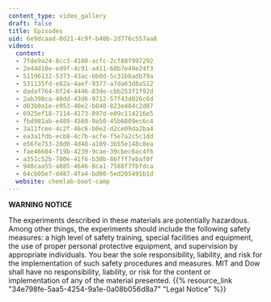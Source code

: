 ```yaml
---
content_type: video_gallery
draft: false
title: Episodes
uid: 6e9dcaad-0d21-4c9f-b40b-2d776c557aa8
videos:
  content:
  - 7fde9a24-8cc3-4100-acfc-2cf88f997292
  - 2e44d10e-ed9f-4c91-a411-60b7e49e24f3
  - 51196132-5373-43ac-bb0d-5c31bbadb79a
  - 531135fd-e82a-4aef-9377-a7da63d8a512
  - dadaf764-0f24-4446-83de-cbb253f1f92d
  - 2ab398ca-40dd-43d6-9712-57f43d026c6d
  - d03b0a1e-e953-40e2-b840-823e484c2d87
  - 6925ef18-7114-4173-897d-e09c114216e5
  - fbd981ab-e489-4560-9a50-45b6809ec6c4
  - 3a11fcee-4c2f-46c6-b0e2-d2ce09da2ba4
  - ea3a1fdb-ecb8-4c7b-acfe-f5e7a2c5c1dd
  - e56fe753-28d0-4d48-a109-3b55e148c8ea
  - fae46604-f19b-4239-9cae-39cbec6ac4f6
  - a351c52b-700e-41f6-b30b-86fff7ebaf0f
  - 940caa55-a885-4646-8ca1-7588f7fbfdca
  - 64cb05e7-d487-4fa4-bd00-5ed205491b1d
  website: chemlab-boot-camp
---
```

**WARNING NOTICE**

The experiments described in these materials are potentially hazardous. Among other things, the experiments should include the following safety measures: a high level of safety training, special facilities and equipment, the use of proper personal protective equipment, and supervision by appropriate individuals. You bear the sole responsibility, liability, and risk for the implementation of such safety procedures and measures. MIT and Dow shall have no responsibility, liability, or risk for the content or implementation of any of the material presented. {{% resource_link "34e798fe-5aa5-4254-9a1e-0a08b056d8a7" "Legal Notice" %}}
